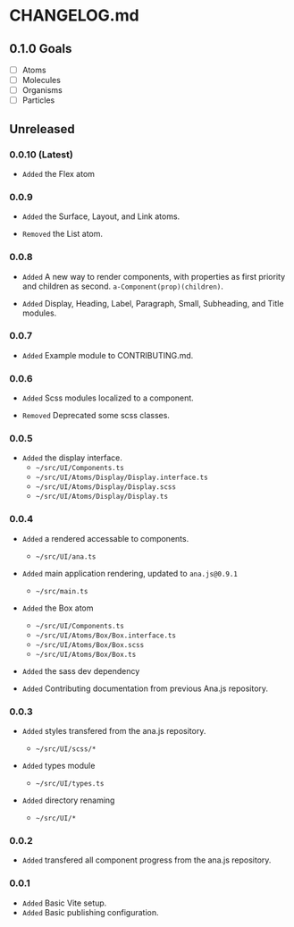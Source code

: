 # CHANGELOG.md

## **0.1.0** Goals

- [ ] Atoms
- [ ] Molecules
- [ ] Organisms
- [ ] Particles

## Unreleased

### **0.0.10** (Latest)

- `Added` the Flex atom

### **0.0.9**

- `Added` the Surface, Layout, and Link atoms.

- `Removed` the List atom.

### **0.0.8**

- `Added` A new way to render components, with properties as first priority and children as second. `a-Component(prop)(children)`.

- `Added` Display, Heading, Label, Paragraph, Small, Subheading, and Title modules.

### **0.0.7**

- `Added` Example module to CONTRIBUTING.md.

### **0.0.6**

- `Added` Scss modules localized to a component.

- `Removed` Deprecated some scss classes.

### **0.0.5**

- `Added` the display interface.
  - `~/src/UI/Components.ts`
  - `~/src/UI/Atoms/Display/Display.interface.ts`
  - `~/src/UI/Atoms/Display/Display.scss`
  - `~/src/UI/Atoms/Display/Display.ts`

### **0.0.4**

- `Added` a rendered accessable to components.
  - `~/src/UI/ana.ts`

- `Added` main application rendering, updated to `ana.js@0.9.1`
  - `~/src/main.ts`

- `Added` the Box atom
  - `~/src/UI/Components.ts`
  - `~/src/UI/Atoms/Box/Box.interface.ts`
  - `~/src/UI/Atoms/Box/Box.scss`
  - `~/src/UI/Atoms/Box/Box.ts`

- `Added` the sass dev dependency

- `Added` Contributing documentation from previous Ana.js repository.

### **0.0.3**

- `Added` styles transfered from the ana.js repository.
  - `~/src/UI/scss/*`

- `Added` types module
  - `~/src/UI/types.ts`

- `Added` directory renaming
  - `~/src/UI/*`

### **0.0.2**

- `Added` transfered all component progress from the ana.js repository.

### **0.0.1**

- `Added` Basic Vite setup.
- `Added` Basic publishing configuration.
